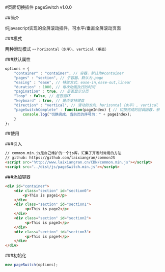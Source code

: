 #页面切换插件 pageSwitch v1.0.0

##简介

纯javascript实现的全屏滚动插件，可水平/垂直全屏滚动页面

###模式

两种滑动模式 -- `horizontal（水平）`、`vertical（垂直）`

###默认属性

```javascript
options = {
    "container" : "container", // 容器，默认为#container
    "pages" : "section", // 子容器，默认为.page
    "easing" : "ease", // 特效方式，ease-in,ease-out,linear
    "duration" : 1000, // 每次动画执行的时间
    "pagination" : true, // 是否显示分页
    "loop" : false, // 是否循环
    "keyboard" : true, // 是否支持键盘
    "direction" : "vertical", // 滑动的方向，horizontal（水平）, vertical（垂直），默认垂直
    "pageSwitchComplete" : function(pageIndex) { // 切换完成的回调函数，参数为当前页的序号
        console.log("切换完成，当前页的序号为：" + pageIndex);
    }
};
```

##使用

###引入

```html
// common.min.js是自己维护的一个js库，汇集了开发时常用的方法
// github: https://github.com/laixiangran/commonJS
<script src="http://www.laixiangran.cn/CDN/common.min.js"></script>
<script src="../dist/js/pageSwitch.min.js"></script>
```
    
###添加容器

```html
<div id="container">
    <div class="section" id="section0">
        <p>This is page1</p>
    </div>
    <div class="section" id="section1">
         <p>This is page2</p>
    </div>
    <div class="section" id="section2">
         <p>This is page3</p>
    </div>
    <div class="section" id="section3">
         <p>This is page4</p>
    </div>
</div>
```

###初始化

```javascript
new pageSwitch(options);
```
